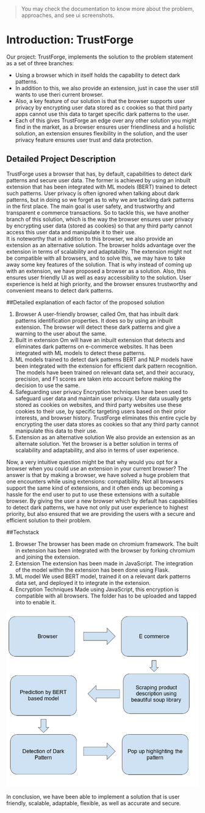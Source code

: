 > You may check the documentation to know more about the problem, approaches, and see ui screenshots.

# Introduction: TrustForge

Our project: TrustForge, implements the solution to the problem statement as a set of three branches:
- Using a browser which in itself holds the capability to detect dark patterns.
- In addition to this, we also provide an extension, just in case the user still wants to use theri current browser.
- Also, a key feature of our solution is that the browser supports user privacy by encrypting user data stored as c cookies so that third party apps cannot use this data to target specific dark patterns to the user.
- Each of this gives TrustForge an edge over any other solution you might find in the market, as a browser ensures user friendliness and a holistic solution, an extension ensures flexibility in the solution, and the user privacy feature ensures user trust and data protection.

## Detailed Project Description 

TrustForge uses a browser that has, by default, capabilities to detect dark patterns and secure user data. 
The former is achieved by using an inbuilt extension that has been integrated with ML models (BERT) trained to detect such patterns.
User privacy is often ignored when talking about dark patterns, but in doing so we forget as to why we are tackling dark patterns in the first place. The main goal is user safety, and trustworthy and transparent e commerce transactions.
So to tackle this, we have another branch of this solution, which is the way the browser ensures user privacy by encrypting user data (stored as cookies) so that any third party cannot access this user data and manipulate it to their use.  
It is noteworthy that in addition to this browser, we also provide an extension as an alternative solution. The browser holds advantage over the extension in terms of scalability and adaptability. The extension might not be compatible with all browsers, and to solve this, we may have to take away some key features of the solution. 
That is why instead of coming up with an extension, we have proposed a browser as a solution. 
Also, this ensures user friendly UI as well as easy accessibility to the solution. User experience is held at high priority, and the browser ensures trustworthy and convenient means to detect dark patterns. 

##Detailed explanation of each factor of the proposed solution

1. Browser
A  user-friendly browser, called Om, that has inbuilt dark patterns identification properties. It does so by using an inbuilt extension. The browser will detect these dark patterns and give a warning to the user about the same. 
2. Built in extension
Om will have an inbuilt extension that detects and eliminates dark patterns on e-commerce websites. It has been integrated with ML models to detect these patterns. 
3. ML models trained to detect dark patterns 
BERT and NLP models have been integrated with the extension for efficient dark pattern recognition. The models have been trained on relevant data set, and their accuracy, precision, and F1 scores are taken into account before making the decision to use the same. 
4. Safeguarding user privacy 
Encryption techniques have been used to safeguard user data and maintain user privacy. User data usually gets stored as cookies on websites, and third party websites use these cookies to their use, by specific targeting users based on their prior interests, and browser history. TrustForge eliminates this entire cycle by encrypting the user data stores as cookies so that any third party cannot manipulate this data to their use. 
5. Extension as an alternative solution 
We also provide an extension as an alternate solution. Yet the browser is a better solution in terms of scalability and adaptability, and also in terms of user experience. 


Now, a very intuitive question might be that why would you opt for a browser when you could use an extension in your current browser? The answer is that by making a browser, we have solved a huge problem that one encounters while using extensions: compatibility. Not all browsers support the same kind of extensions, and it often ends up becoming a hassle for the end user to put to use these extensions with a suitable browser. 
By giving the user a new browser which by default has capabilities to detect dark patterns, we have not only put user experience to highest priority, but also ensured that we are providing the users with a secure and efficient solution to their problem. 

##Techstack

1. Browser
The browser has been made on chromium framework. The built in extension has been integrated with the browser by forking chromium and joining the extension. 
2. Extension
The extension has been made in JavaScript. The integration of the model within the extension has been done using Flask.
3. ML model
We used BERT model,  trained it on a relevant dark patterns data set, and deployed it to integrate in the extension. 
4. Encryption Techniques
Made using JavaScript, this encryption is compatible with all browsers. The folder has to be uploaded and tapped into to enable it. 


![VIII. Flowchart of working](Screenshot.png)

In conclusion, we have been able to implement a solution that is user friendly, scalable, adaptable, flexible, as well as accurate and secure. 
